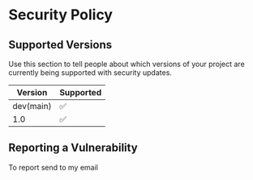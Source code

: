 # Security Policy

## Supported Versions

Use this section to tell people about which versions of your project are
currently being supported with security updates.

| Version | Supported          |
| ------- | ------------------ |
| dev(main)   | :white_check_mark: |
| 1.0   | :white_check_mark: |

## Reporting a Vulnerability

To report send to my email
